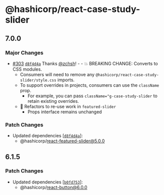 # @hashicorp/react-case-study-slider

## 7.0.0

### Major Changes

- [#303](https://github.com/hashicorp/react-components/pull/303) [`d8f4d4a`](https://github.com/hashicorp/react-components/commit/d8f4d4ae7d8f12f2f8929dd91887bb903b07a66b) Thanks [@zchsh](https://github.com/zchsh)! - - 💥 BREAKING CHANGE: Converts to CSS modules.
  - Consumers will need to remove any `@hashicorp/react-case-study-slider/style.css` imports.
  - To support overrides in projects, consumers can use the `className` prop.
    - For example, you can pass `className="g-case-study-slider` to retain existing overrides.
  - 🔨 Refactors to re-use work in `featured-slider`
    - Props interface remains unchanged

### Patch Changes

- Updated dependencies [[`d8f4d4a`](https://github.com/hashicorp/react-components/commit/d8f4d4ae7d8f12f2f8929dd91887bb903b07a66b)]:
  - @hashicorp/react-featured-slider@5.0.0

## 6.1.5

### Patch Changes

- Updated dependencies [[`b0fd753`](https://github.com/hashicorp/react-components/commit/b0fd753d7f9e5c4649424139712d4d2c5ec5ffd9)]:
  - @hashicorp/react-button@6.0.0
